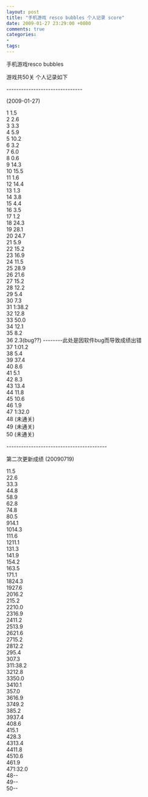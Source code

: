 ```yaml
---
layout: post
title: "手机游戏 resco bubbles 个人记录 score"
date: 2009-01-27 23:29:00 +0800
comments: true
categories:
- 
tags:
---
```


<p>手机游戏resco bubbles </p>
<p>游戏共50关 个人记录如下</p>
<p></p>
<p>-------------------------------</p>
<p>(2009-01-27)</p>
<p></p>
<p>1 1.5<br>2 2.6<br>3 3.3<br>4 5.9<br>5 10.2<br>6 3.2<br>7 6.0<br>8 0.6<br>9 14.3<br>10 15.5<br>11 1.6<br>12 14.4<br>13 1.3<br>14 3.8<br>15 4.4<br>16 3.5<br>17 1.2<br>18 24.3<br>19 28.1<br>20 24.7<br>21 5.9<br>22 15.2<br>23 16.9<br>24 11.5<br>25 28.9<br>26 21.6<br>27 15.2<br>28 12.2<br>29 5.4<br>30 7.3<br>31 1:38.2<br>32 12.8<br>33 50.0<br>34 12.1<br>35 8.2<br>36 2.3(bug??) --------此处是因软件bug而导致成绩出错<br>37 1:01.2<br>38 5.4<br>39 37.4<br>40 8.6<br>41 5.1<br>42 8.3<br>43 13.4<br>44 11.8<br>45 10.6<br>46 1.9<br>47 1:32.0<br>48 (未通关)<br>49 (未通关)<br>50 (未通关)</p>
<p></p>
<p>-----------------------------------------</p>
<p>第二次更新成绩 (20090719)</p>
<p></p>
<p><a href="http://blog.csdn.net/seavers/archive/2009/01/28/3853875.aspx"></a></p>
<p>11.5<br>22.6<br>33.3<br>44.8<br>58.9<br>62.8<br>74.8<br>80.5<br>914.1<br>1014.3<br>111.6<br>1211.1<br>131.3<br>141.9<br>154.2<br>163.5<br>171.1<br>1824.3<br>1927.6<br>2016.2<br>215.2<br>2210.0<br>2316.9<br>2411.2<br>2513.9<br>2621.6<br>2715.2<br>2812.2<br>295.4<br>307.3<br>311:38.2<br>3212.8<br>3350.0<br>3410.1<br>357.0<br>3616.9<br>3749.2<br>385.2<br>3937.4<br>408.6<br>415.1<br>428.3<br>4313.4<br>4411.8<br>4510.6<br>461.9<br>471:32.0<br>48--<br>49--<br>50--</p>
<p></p>
<p></p>
<p></p>
